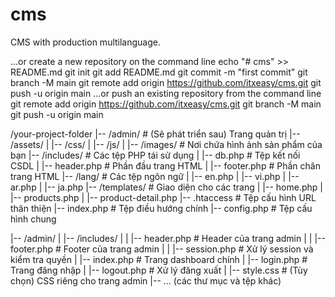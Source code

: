 # cms
CMS with production multilanguage.

…or create a new repository on the command line
echo "# cms" >> README.md
git init
git add README.md
git commit -m "first commit"
git branch -M main
git remote add origin https://github.com/itxeasy/cms.git
git push -u origin main
…or push an existing repository from the command line
git remote add origin https://github.com/itxeasy/cms.git
git branch -M main
git push -u origin main


/your-project-folder
|-- /admin/             # (Sẽ phát triển sau) Trang quản trị
|-- /assets/
|   |-- /css/
|   |-- /js/
|   |-- /images/        # Nơi chứa hình ảnh sản phẩm của bạn
|-- /includes/          # Các tệp PHP tái sử dụng
|   |-- db.php          # Tệp kết nối CSDL
|   |-- header.php      # Phần đầu trang HTML
|   |-- footer.php      # Phần chân trang HTML
|-- /lang/              # Các tệp ngôn ngữ
|   |-- en.php
|   |-- vi.php
|   |-- ar.php
|   |-- ja.php
|-- /templates/         # Giao diện cho các trang
|   |-- home.php
|   |-- products.php
|   |-- product-detail.php
|-- .htaccess           # Tệp cấu hình URL thân thiện
|-- index.php           # Tệp điều hướng chính
|-- config.php          # Tệp cấu hình chung

|-- /admin/
|   |-- /includes/
|   |   |-- header.php      # Header của trang admin
|   |   |-- footer.php      # Footer của trang admin
|   |   |-- session.php     # Xử lý session và kiểm tra quyền
|   |-- index.php           # Trang dashboard chính
|   |-- login.php           # Trang đăng nhập
|   |-- logout.php          # Xử lý đăng xuất
|   |-- style.css           # (Tùy chọn) CSS riêng cho trang admin
|-- ... (các thư mục và tệp khác)